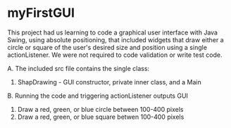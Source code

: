 # myFirstGUI
This project had us learning to code a graphical user interface with Java Swing, using absolute positioning, that included widgets that draw either a circle or square of the user's desired size and position using a single actionListener. We were not required to code validation or write test code.

A. The included src file contains the single class:
  1. ShapDrawing -  GUI constructor, private inner class, and a Main

B. Running the code and triggering actionListener outputs GUI
  1. Draw a red, green, or blue circle between 100-400 pixels
  2. Draw a red, green, or blue square betwen 100-400 pixels
